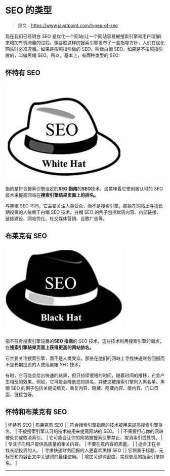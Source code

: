 # SEO 的类型

> 原文：<https://www.javatpoint.com/types-of-seo>

现在我们已经明白 SEO 是优化一个网站(让一个网站容易被搜索引擎和用户理解)来增加有机流量的过程。像谷歌这样的搜索引擎发布了一些指导方针，人们在优化网站时必须遵循。如果是按照指引做的 SEO，叫做白帽 SEO，如果是不按照指引做的，叫做黑帽 SEO。所以，基本上，有两种类型的 SEO:

## 怀特有 SEO

![SEO Types of seo](img/dcd4ae7eed8b4bd5ffe08333d2840790.png)

指的是符合搜索引擎设定的**SEO 指南**的**SEO**技术。这意味着它使用被认可的 SEO 技术来提高网站在**搜索引擎结果页面上的排名。**

与黑帽 SEO 不同，它主要关注人类受众，而不是搜索引擎。那些在网站上寻找长期投资的人依赖于白帽 SEO 技术。白帽 SEO 的例子包括优质内容、内部链接、链接建设、网站优化、社交媒体营销、谷歌广告等。

## 布莱克有 SEO

![SEO Types-of-seo](img/b154b1d86f00912e9997cfcaac0f09b5.png)

指不符合搜索引擎设置的**SEO 指南**的 SEO 技术。这些技术利用搜索引擎的弱点，在**搜索引擎结果页面上获得更高的网站排名。**

它主要关注搜索引擎，而不是人类受众。那些在他们的网站上寻找快速财务回报而不是长期投资的人使用黑帽 SEO 技术。

有时，它可能会给出快速的结果，但只持续很短的时间，随着时间的推移，它会产生相反的效果，例如，它可能会降低您的排名，并使您被搜索引擎列入黑名单。黑帽 SEO 的例子包括关键词填充、重复内容、隐藏、隐藏内容、瘦内容、门口页面、链接包等。

## 怀特和布莱克有 SEO

| 怀特有 SEO | 布莱克有 SEO |
| 符合搜索引擎指南的技术被用来提高搜索引擎排名。 | 不被搜索引擎认可的技术被用来提高网站的 SEO。 |
| 不需要担心你的网站被处罚或取消索引。 | 它可能会让你的网站被搜索引擎禁止、取消索引或处罚。 |
| 专注于向用户提供高质量的相关内容。 | 不要在意内容的质量。 |
| 适合正在寻找长期投资的人。 | 寻求快速财务回报的人更喜欢黑帽 SEO |
| 它侧重于标题、元标签和内容正文中关键词的最佳使用。 | 增加关键词密度，实现更高的搜索引擎排名。 |

* * *